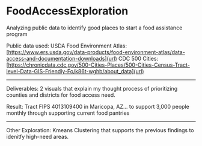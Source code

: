 # FoodAccessExploration
Analyzing public data to identify good places to start a food assistance program

Public data used:
USDA Food Environment Atlas: 
[https://www.ers.usda.gov/data-products/food-environment-atlas/data-access-and-documentation-downloads](url)
CDC 500 Cities: 
[https://chronicdata.cdc.gov/500-Cities-Places/500-Cities-Census-Tract-level-Data-GIS-Friendly-Fo/k86t-wghb/about_data](url)
______________________________________________________________________________
Deliverables:
2 visuals that explain my thought process of prioritizing counties and districts for food access need.

Result:
Tract FIPS 4013109400 in Maricopa, AZ... to support 3,000 people monthly through supporting current food pantries
______________________________________________________________________________
Other Exploration:
    Kmeans Clustering that supports the previous findings to idenitfy high-need areas.
